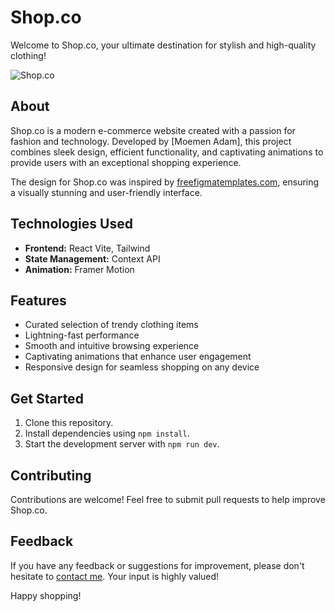 # Shop.co

Welcome to Shop.co, your ultimate destination for stylish and high-quality clothing! 

![Shop.co](link_to_your_website_screenshot)

## About

Shop.co is a modern e-commerce website created with a passion for fashion and technology. Developed by [Moemen Adam], this project combines sleek design, efficient functionality, and captivating animations to provide users with an exceptional shopping experience.

The design for Shop.co was inspired by [freefigmatemplates.com](https://www.freefigmatemplates.com), ensuring a visually stunning and user-friendly interface.

## Technologies Used

- **Frontend:** React Vite, Tailwind
- **State Management:** Context API
- **Animation:** Framer Motion

## Features

- Curated selection of trendy clothing items
- Lightning-fast performance
- Smooth and intuitive browsing experience
- Captivating animations that enhance user engagement
- Responsive design for seamless shopping on any device

## Get Started

1. Clone this repository.
2. Install dependencies using `npm install`.
3. Start the development server with `npm run dev`.

## Contributing

Contributions are welcome! Feel free to submit pull requests to help improve Shop.co.

## Feedback

If you have any feedback or suggestions for improvement, please don't hesitate to [contact me](mailto:mmuummnna@gmail.com). Your input is highly valued!

Happy shopping!

